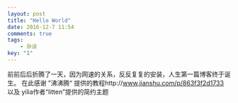 ```yaml
---
layout: post
title: "Hello World"
date: 2016-12-7 11:54
comments: true
tags: 
	- 杂谈 
key: "1"
---
```



前前后后折腾了一天，因为网速的关系，反反复复的安装，人生第一篇博客终于诞生。
在此感谢 ”沸沸腾“ 提供的教程http://www.jianshu.com/p/863f3f2d1733
以及 yilia作者“litten”提供的简约主题